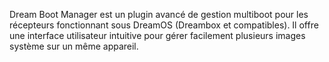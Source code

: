 Dream Boot Manager est un plugin avancé de gestion multiboot pour les récepteurs fonctionnant sous DreamOS (Dreambox et compatibles). Il offre une interface utilisateur intuitive pour gérer facilement plusieurs images système sur un même appareil.
